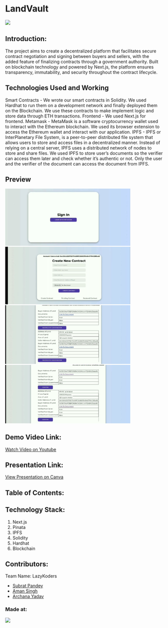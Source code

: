 <h1>LandVault</h1>
<p align="center">
</p>

<a href="https://hack36.com"> <img src="https://i.postimg.cc/RFFWF4vg/built-at-hack.jpg" height=24px> </a>


## Introduction:
The project aims to create a decentralized platform that facilitates secure contract negotiation and signing between buyers and sellers, with the added feature of finalizing contracts through a government authority. Built on blockchain technology and powered by Next.js, the platform ensures transparency, immutability, and security throughout the contract lifecycle.

## Technologies Used and Working
Smart Contracts - We wrote our smart contracts in Solidity. We used Hardhat to run them on a development network and finally deployed them on the Blockchain. We use these contracts to make implement logic and store data through ETH transactions.
Frontend - We used Next.js for frontend.
Metamask - MetaMask is a software cryptocurrency wallet used to interact with the Ethereum blockchain. We used its browser extension to access the Ethereum wallet and interact with our application.
IPFS - IPFS or InterPlanetary File System, is a peer-to-peer distributed file system that allows users to store and access files in a decentralized manner. Instead of relying on a central server, IPFS uses a distributed network of nodes to store and share files. We used IPFS to store user’s documents so the verifier can access them later and check whether it’s authentic or not. Only the user and the verifier of the document can access the document from IPFS. 

## Preview
<img src="/preview/preview_1.png" width="400"> <img src="/preview/preview_2.png" width="400">
<img src="/preview/preview_3.png" width="400"> <img src="/preview/preview_4.png" width="400">

## Demo Video Link:

<a href="https://www.youtube.com/watch?v=2r8RYRy5p1Y">Watch Video on Youtube</a>

  
## Presentation Link:
  <a href="https://www.canva.com/design/DAGC_3xGmEc/x8u6LHUrDmXDrvLNfVnACA/edit">View Presentation on Canva</a>

  ## Table of Contents:

## Technology Stack:
  1) Next.js
  2) Pinata
  3) IPFS
  4) Solidity
  5) Hardhat
  6) Blockchain
  

## Contributors:

Team Name: LazyKoders

* [Subrat Pandey](https://github.com/imsubratpandey)
* [Aman Singh](https://github.com/amansingh0811)
* [Archana Yadav](https://github.com/ArchanaY1203)


### Made at:
<a href="https://hack36.com"> <img src="https://i.postimg.cc/RFFWF4vg/built-at-hack.jpg" height=24px> </a>
